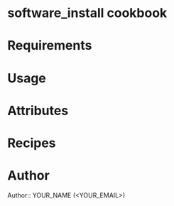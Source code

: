 # software_install cookbook

# Requirements

# Usage

# Attributes

# Recipes

# Author

Author:: YOUR_NAME (<YOUR_EMAIL>)
